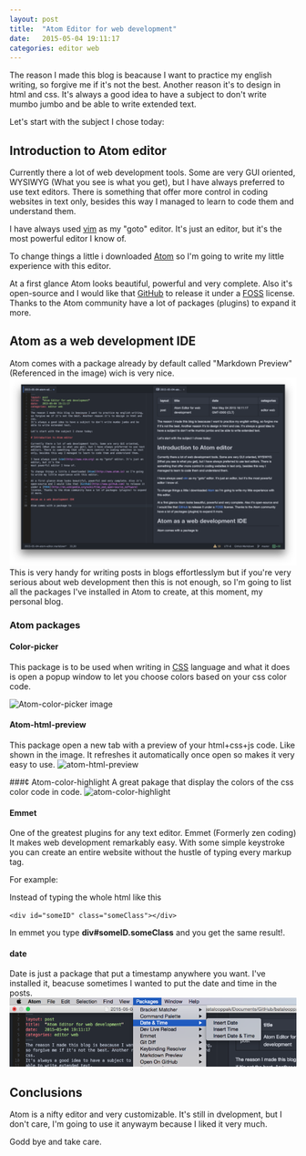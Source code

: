 ```yaml
---
layout: post
title:  "Atom Editor for web development"
date:   2015-05-04 19:11:17
categories: editor web
---
```

The reason I made this blog is beacause I want to practice my english writing,
so forgive me if it's not the best. Another reason it's to design in html and
css.
It's always a good idea to have a subject to don't write mumbo jumbo and be
able to write extended text.

Let's start with the subject I chose today:

## Introduction to Atom editor

Currently there a lot of web development tools. Some are very GUI oriented,
WYSIWYG (What you see is what you get), but I have always preferred to use text
editors. There is something that offer more control in coding websites in text
only, besides this way I managed to learn to code them and understand them.

I have always used [vim](http://www.vim.org) as my "goto" editor. It's just an editor, but it's the
most powerful editor I know of.

To change things a little i downloaded [Atom](http://www.atom.io) so I'm going
to write my little experience with this editor.

At a first glance Atom looks beautiful, powerful and very complete. Also it's open-source and I would like that [GitHub](http://www.github.com) to release it
under a [FOSS](http://en.wikipedia.org/wiki/Free_and_open-source_software) license. Thanks to the Atom community have a lot of packages (plugins) to expand it more.

## Atom as a web development IDE

Atom comes with a package already by default called "Markdown Preview" (Referenced in the image) wich is very nice. ![markdown preview](/images/markdown-preview.png)
This is very handy for writing posts in blogs effortlesslym but if you're very serious about web development then this is not enough, so I'm going to list all the packages I've installed in Atom to create, at this moment, my personal blog.

### Atom packages

#### Color-picker
This package is to be used when writing in [CSS](http://www.w3schools.com/css/) language and what it does is open a popup window to let you choose colors based on your css color code.

![Atom-color-picker image](https://i.github-camo.com/81a0cddbcff3538b41b42deea855916630cc883e/687474703a2f2f662e636c2e6c792f6974656d732f336733543430316f306f3046326d324f317a314b2f6f75747075742e676966)

#### Atom-html-preview
This package open a new tab with a preview of your html+css+js code. Like shown in the image. It refreshes it automatically once open so makes it very easy to use.
![atom-html-preview](https://i.github-camo.com/0751416a59554f6fd3fac1a5b03808c263cf11ca/68747470733a2f2f646c2e64726f70626f7875736572636f6e74656e742e636f6d2f752f32303934373030382f776562626f782f61746f6d2f61746f6d2d68746d6c2d707265766965772e706e67)

###¢ Atom-color-highlight
A great pakage that display the colors of the css color code in code.
![atom-color-highlight](https://camo.githubusercontent.com/c3aaeeee1875bec435e468f58357becbac26367a/68747470733a2f2f7261772e6769746875622e636f6d2f61626533332f61746f6d2d636f6c6f722d686967686c696768742f6d61737465722f61746f6d2d636f6c6f722d686967686c696768742d7661726961626c65732e676966)

#### Emmet

One of the greatest plugins for any text editor. Emmet (Formerly zen coding) It makes web development remarkably easy. With some simple keystroke you can create an entire website without the hustle of typing every markup tag.

For example:

Instead of typing the whole html like this

``<div id="someID" class="someClass"></div>``

In emmet you type **div#someID.someClass** and you get the same result!.

#### date
Date is just a package that put a timestamp anywhere you want. I've installed it, beacuse sometimes I wanted to put the date and time in the posts.
![date package image](images/date-package.png)

## Conclusions

Atom is a nifty editor and very customizable. It's still in dvelopment, but I don't care, I'm going to use it anywaym because I liked it very much.

Godd bye and take care.
